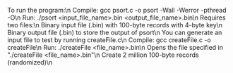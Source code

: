 To run the program:\n
	Compile: gcc psort.c -o psort -Wall -Werror -pthread -O\n
	Run: ./psort <input_file_name>.bin <output_file_name>.bin\n
Requires two files:\n
	Binary input file (.bin) with 100-byte records with 4-byte key\n
	Binary output file (.bin) to store the output of psort\n
You can generate an input file to test by running createFile.c\n
	Compile: gcc createFile.c -o createFile\n
	Run: ./createFile <file_name>.bin\n
	Opens the file specified in "./createFile <file_name>.bin"\n
	Create 2 million 100-byte records (randomized)\n
